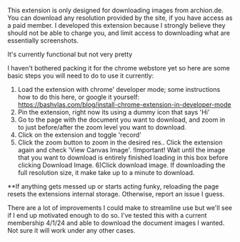 This extension is only designed for downloading images from archion.de. You can download any resolution provided by the site, if you have access as a paid member. I developed this extension because I strongly believe they should not be able to charge you, and limit access to downloading what are essentially screenshots.

It's currently functional but not very pretty

I haven't bothered packing it for the chrome webstore yet so here are some basic steps you will need to do to use it currently:
1) Load the extension with chrome' developer mode; some instructions how to do this here, or google it yourself: https://bashvlas.com/blog/install-chrome-extension-in-developer-mode
2) Pin the extension, right now its using a dummy icon that says 'Hi'
3) Go to the page with the document you want to download, and zoom in to just before/after the zoom level you want to download.
4) Click on the extension and toggle 'record'
5) Click the zoom button to zoom in the desired res.. Click the extension again and check 'View Canvas Image'. !Important! Wait until the image that you want to download is entirely finished loading in this box before clicking Download Image.
6)Click download image. If downloading the full resolution size, it make take up to a minute to download.

**If anything gets messed up or starts acting funky, reloading the page resets the extensions internal storage. Otherwise, report an issue I guess.

There are a lot of improvements I could make to streamline use but we'll see if I end up motivated enough to do so. I've tested this with a current membership 4/1/24 and able to download the document images I wanted. Not sure it will work under any other cases.
